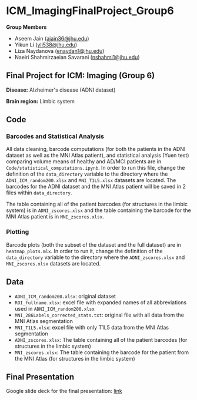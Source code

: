 # ICM_ImagingFinalProject_Group6
**Group Members**
- Aseem Jain (ajain36@jhu.edu)
- Yikun Li (yli538@jhu.edu)
- Liza Naydanova (enaydan1@jhu.edu)
- Naeiri Shahmirzaeian Savarani (nshahmi1@jhu.edu)

## Final Project for ICM: Imaging (Group 6)

**Disease:** Alzheimer's disease (ADNI dataset)

**Brain region:** Limbic system

## Code
### Barcodes and Statistical Analysis
All data cleaning, barcode computations (for both the patients in the ADNI dataset as well as the MNI Atlas patient), and statistical analysis (Yuen test) comparing volume means of healthy and AD/MCI patients are in ```Code/statistical_computations.ipynb```. In order to run this file, change the definition of the ```data_directory``` variable to the directory where the ```ADNI_ICM_random200.xlsx``` and ```MNI_T1L5.xlsx``` datasets are located. The barcodes for the ADNI dataset and the MNI Atlas patient will be saved in 2 files within ```data_directory```. 

The table containing all of the patient barcodes (for structures in the limbic system) is in ```ADNI_zscores.xlsx``` and the table containing the barcode for the MNI Atlas patient is in ```MNI_zscores.xlsx```.

### Plotting
Barcode plots (both the subset of the dataset and the full dataset) are in ```heatmap_plots.mlx```. In order to run it, change the definition of the ```data_directory``` variable to the directory where the ```ADNI_zscores.xlsx``` and ```MNI_zscores.xlsx``` datasets are located.

## Data
- ```ADNI_ICM_random200.xlsx```: original dataset
- ```ROI_fullname.xlsx```: excel file with expanded names of all abbreviations used in ```ADNI_ICM_random200.xlsx```
- ```MNI_286Labels_corrected_stats.txt```: original file with all data from the MNI Atlas segmentation
- ```MNI_T1L5.xlsx```: excel file with only T1L5 data from the MNI Atlas segmentation
- ```ADNI_zscores.xlsx```: The table containing all of the patient barcodes (for structures in the limbic system)
- ```MNI_zscores.xlsx```: The table containing the barcode for the patient from the MNI Atlas (for structures in the limbic system)

## Final Presentation
Google slide deck for the final presentation: [link](https://docs.google.com/presentation/d/1wEt03VnvqqzIaZoA0U72KR32_NWEQ3K0d5-0IDo6RJs/edit?usp=sharing)
